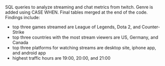 SQL queries to analyze streaming and chat metrics from twitch.
Genre is added using CASE WHEN.
Final tables merged at the end of the code.
Findings include:
  - top three games streamed are League of Legends, Dota 2, and Counter-Strike
  - top three countries with the most stream viewers are US, Germany, and Canada
  - top three platforms for watching streams are desktop site, iphone app, and android app
  - highest traffic hours are 19:00, 20:00, and 21:00
 
